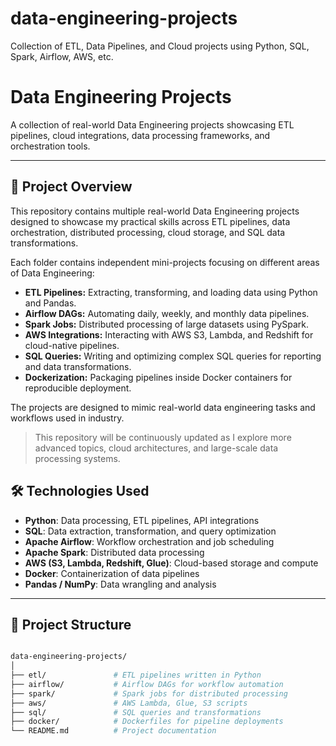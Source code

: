 # data-engineering-projects
Collection of ETL, Data Pipelines, and Cloud projects using Python, SQL, Spark, Airflow, AWS, etc.


# Data Engineering Projects

A collection of real-world Data Engineering projects showcasing ETL pipelines, cloud integrations, data processing frameworks, and orchestration tools.

---


## 🚀 Project Overview

This repository contains multiple real-world Data Engineering projects designed to showcase my practical skills across ETL pipelines, data orchestration, distributed processing, cloud storage, and SQL data transformations.

Each folder contains independent mini-projects focusing on different areas of Data Engineering:

- **ETL Pipelines:** Extracting, transforming, and loading data using Python and Pandas.
- **Airflow DAGs:** Automating daily, weekly, and monthly data pipelines.
- **Spark Jobs:** Distributed processing of large datasets using PySpark.
- **AWS Integrations:** Interacting with AWS S3, Lambda, and Redshift for cloud-native pipelines.
- **SQL Queries:** Writing and optimizing complex SQL queries for reporting and data transformations.
- **Dockerization:** Packaging pipelines inside Docker containers for reproducible deployment.

The projects are designed to mimic real-world data engineering tasks and workflows used in industry.

> This repository will be continuously updated as I explore more advanced topics, cloud architectures, and large-scale data processing systems.




## 🛠 Technologies Used

- **Python**: Data processing, ETL pipelines, API integrations
- **SQL**: Data extraction, transformation, and query optimization
- **Apache Airflow**: Workflow orchestration and job scheduling
- **Apache Spark**: Distributed data processing
- **AWS (S3, Lambda, Redshift, Glue)**: Cloud-based storage and compute
- **Docker**: Containerization of data pipelines
- **Pandas / NumPy**: Data wrangling and analysis

---

## 📂 Project Structure

```bash

data-engineering-projects/
│
├── etl/               # ETL pipelines written in Python
├── airflow/           # Airflow DAGs for workflow automation
├── spark/             # Spark jobs for distributed processing
├── aws/               # AWS Lambda, Glue, S3 scripts
├── sql/               # SQL queries and transformations
├── docker/            # Dockerfiles for pipeline deployments
└── README.md          # Project documentation

